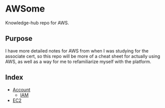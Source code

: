 # AWSome
Knowledge-hub repo for AWS.

## Purpose
I have more detailed notes for AWS from when I was studying for the associate cert, so this repo will be more of a cheat sheet for actually using AWS, as well as a way for me to refamiliarize myself with the platform.

## Index
- [Account](account/README.md)
  - [IAM](account/iam/README.md)
- [EC2](ec2/README.md)

